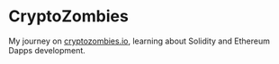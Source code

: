 # CryptoZombies

My journey on [cryptozombies.io](https://cryptozombies.io/en/course), learning about Solidity and Ethereum Dapps development.

